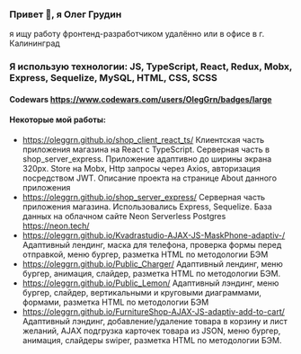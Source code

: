 ### Привет 👋, я Олег Грудин
я ищу работу фронтенд-разработчиком удалённо или в офисе в г. Калининград

### Я использую технологии: JS, TypeScript, React, Redux, Mobx, Express, Sequelize, MySQL, HTML, CSS, SCSS

#### Codewars https://www.codewars.com/users/OlegGrn/badges/large
#### Некоторые мой работы:
-  https://oleggrn.github.io/shop_client_react_ts/
Клиентская часть приложения магазина на React с TypeScript. Серверная часть в shop_server_express. Приложение адаптивно до ширины экрана 320px. Store на Mobx, Http запросы через Axios, авторизация посредством JWT.
Описание проекта на странице About данного приложения
- https://oleggrn.github.io/shop_server_express/
Серверная часть приложения магазина. Использовались  Express, Sequelize. База данных на облачном сайте Neon Serverless Postgres https://neon.tech/
- https://oleggrn.github.io/Kvadrastudio-AJAX-JS-MaskPhone-adaptiv-/
Адаптивный лендинг, маска для телефона, проверка формы перед отправкой, меню бургер, разметка HTML по методологии БЭМ
- https://oleggrn.github.io/Public_Charger/
Адаптивный лендинг, меню бургер, анимация, слайдер, разметка HTML по методологии БЭМ.
- https://oleggrn.github.io/Public_Lemon/
Адаптивный лэндинг, меню бургер, слайдер, вертикальными и круговыми диаграммами, формами, разметка HTML по методологии БЭМ
- https://oleggrn.github.io/FurnitureShop-AJAX-JS-adaptiv-add-to-cart/
Адаптивный лэндинг, добавление/удаление товара в корзину и лист желаний, AJAX подгрузка карточек товара из JSON, меню бургер, анимация, слайдеры swiper, разметка HTML по методологии БЭМ. 





<!--
**OlegGrn/OlegGrn** is a ✨ _special_ ✨ repository because its `README.md` (this file) appears on your GitHub profile.

Here are some ideas to get you started:

- 🔭 I’m currently working on ...
- 🌱 I’m currently learning ...
- 👯 I’m looking to collaborate on ...
- 🤔 I’m looking for help with ...
- 💬 Ask me about ...
- 📫 How to reach me: ...
- 😄 Pronouns: ...
- ⚡ Fun fact: ...
-->
